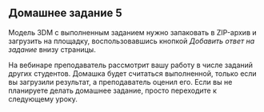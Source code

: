 ## Домашнее задание 5

Модель 3DM с выполненным заданием нужно запаковать в ZIP-архив и загрузить на площадку, воспользовавшись кнопкой *Добавить ответ на задание* внизу страницы. 

На вебинаре преподаватель рассмотрит вашу работу в числе заданий других студентов. Домашка будет считаться выполненной, только если вы загрузили результат, а преподаватель оценил его. Если вы не планируете делать домашнее задание, просто переходите к следующему уроку.
